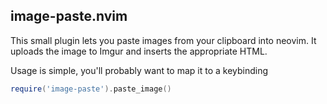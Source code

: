
## image-paste.nvim

This small plugin lets you paste images from your clipboard into neovim. It
uploads the image to Imgur and inserts the appropriate HTML.

Usage is simple, you'll probably want to map it to a keybinding

```lua
require('image-paste').paste_image()
```

